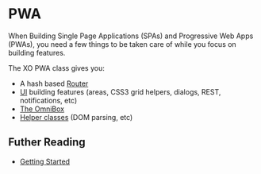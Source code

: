 # PWA

When Building Single Page Applications (SPAs) and Progressive Web Apps (PWAs), you need a few things to be taken care of while you focus on building features.

The XO PWA class gives you:

- A hash based [Router](./router.md)
- [UI](./ui.md) building features (areas, CSS3 grid helpers, dialogs, REST, notifications, etc)
- [The OmniBox](./omnibox.md)
- [Helper classes](./helpers.md) (DOM parsing, etc)

## Futher Reading

- [Getting Started](./getting-started.md)
